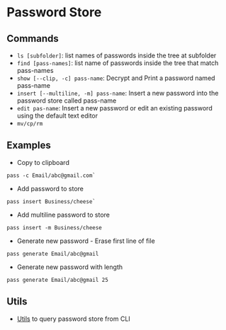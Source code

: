 # Password Store

## Commands
* `ls [subfolder]`: list names of passwords inside the tree at subfolder
* `find [pass-names]`: list name of passwords inside the tree that match pass-names
* `show [--clip, -c] pass-name`: Decrypt and Print a password named pass-name
* `insert [--multiline, -m] pass-name`: Insert a new password into the password store called pass-name
* `edit pas-name`: Insert a new password or edit an existing password using the default text editor
* `mv/cp/rm`

## Examples

* Copy to clipboard
```
pass -c Email/abc@gmail.com`
```
* Add password to store
```
pass insert Business/cheese`
```
* Add multiline password to store
```
pass insert -m Business/cheese
```
* Generate new password - Erase first line of file
```
pass generate Email/abc@gmail
```
* Generate new password with length
```
pass generate Email/abc@gmail 25
```

## Utils

* [Utils](https://gist.github.com/Chouffe/973328010ad8adaff0bd839ed488b1fe) to query password store from CLI
